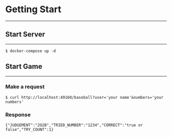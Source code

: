 # Getting Start
---

## Start Server
---
```
$ docker-compose up -d
```

## Start Game
---
### Make a request
```
$ curl http://localhost:49160/baseball?user='your name'&numbers='your numbers'
```

### Response 
```
{"JUDGEMENT":"2O2B","TRIED_NUMBER":"1234","CORRECT":"true or false","TRY_COUNT":1}
```